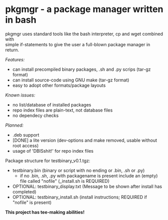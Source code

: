 # pkgmgr - a package manager written in bash

pkgmgr uses standard tools like the bash interpreter, cp and wget combined with  
simple if-statements to give the user a full-blown package manager in return.

*Features:*
- can install precompiled binary packages, .sh and .py scrips (tar-gz format)  
- can install source-code using GNU make (tar-gz format)  
- easy to adopt other formats/package layouts

*Known issues:*
- no list/database of installed packages  
- repo index files are plain-text, not database files  
- no dependecy checks

*Planned:*
- .deb support  
- [DONE] a lite version (dev-options and make removed, usable without root access)  
- usage of 'DBISshit!' for repo index files

Package structure for testbinary_v0.1.tgz:
- testbinary.bin (binary or script with no ending or .bin, .sh or .py)  
  - if no .bin, .sh, .py with packagename is present include an (empty) file called "nofile" (_install.sh is REQUIRED)  
- OPTIONAL: testbinary_display.txt (Message to be shown after install has completed)  
- OPTIONAL: testbinary_install.sh (install instructions; REQUIRED if "nofile" is present)

**This project has tee-making abilities!**

